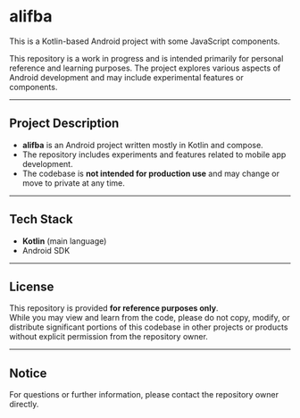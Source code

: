 # alifba

This is a Kotlin-based Android project with some JavaScript components.

This repository is a work in progress and is intended primarily for personal reference and learning purposes. The project explores various aspects of Android development and may include experimental features or components.

---

## Project Description

- **alifba** is an Android project written mostly in Kotlin and compose.
- The repository includes experiments and features related to mobile app development.
- The codebase is **not intended for production use** and may change or move to private at any time.

---

## Tech Stack

- **Kotlin** (main language)
- Android SDK

---

## License

This repository is provided **for reference purposes only**.  
While you may view and learn from the code, please do not copy, modify, or distribute significant portions of this codebase in other projects or products without explicit permission from the repository owner.

---

## Notice

For questions or further information, please contact the repository owner directly.
